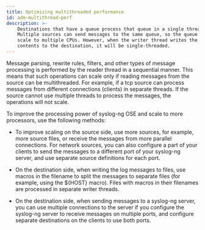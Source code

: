 ```yaml
---
title: Optimizing multithreaded performance
id: adm-multithread-perf
description: >-
    Destinations that have a queue process that queue in a single thread.
    Multiple sources can send messages to the same queue, so the queue can
    scale to multiple CPUs. However, when the writer thread writes the queue
    contents to the destination, it will be single-threaded.
---
```


Message parsing, rewrite rules, filters, and other types of message
processing is performed by the reader thread in a sequential manner.
This means that such operations can scale only if reading messages from
the source can be multithreaded. For example, if a tcp source can
process messages from different connections (clients) in separate
threads. If the source cannot use multiple threads to process the
messages, the operations will not scale.

To improve the processing power of syslog-ng OSE and scale to more
processors, use the following methods:

- To improve scaling on the source side, use more sources, for
    example, more source files, or receive the messages from more
    parallel connections. For network sources, you can also configure a
    part of your clients to send the messages to a different port of
    your syslog-ng server, and use separate source definitions for each
    port.

- On the destination side, when writing the log messages to files, use
    macros in the filename to split the messages to separate files (for
    example, using the \${HOST} macro). Files with macros in their
    filenames are processed in separate writer threads.

- On the destination side, when sending messages to a syslog-ng
    server, you can use multiple connections to the server if you
    configure the syslog-ng server to receive messages on multiple
    ports, and configure separate destinations on the clients to use
    both ports.
